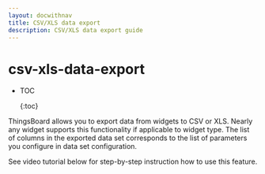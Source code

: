 ```yaml
---
layout: docwithnav
title: CSV/XLS data export
description: CSV/XLS data export guide
---
```


# csv-xls-data-export

* TOC

  {:toc}

ThingsBoard allows you to export data from widgets to CSV or XLS. Nearly any widget supports this functionality if applicable to widget type. The list of columns in the exported data set corresponds to the list of parameters you configure in data set configuration.

See video tutorial below for step-by-step instruction how to use this feature.

